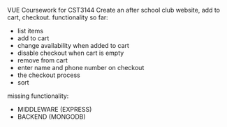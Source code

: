VUE Coursework for CST3144
Create an after school club website, add to cart, checkout. 
functionality so far:
+ list items
+ add to cart
+ change availability when added to cart
+ disable checkout when cart is empty
+ remove from cart
+ enter name and phone number on checkout
+ the checkout process
+ sort

  
missing functionality:
- MIDDLEWARE (EXPRESS)
- BACKEND (MONGODB)
